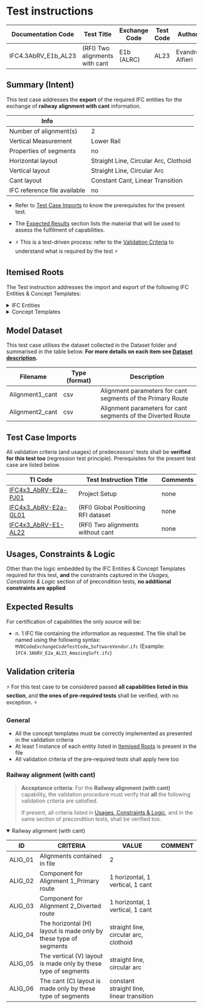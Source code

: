 # Test instructions

| Documentation Code   | Test Title                        | Exchange Code | Test Code | Author          | Data Owner | Version | Date       |
|----------------------|-----------------------------------|---------------|-----------| ----------------|------------|---------|------------|
| IFC4.3AbRV_E1b_AL23  | (RFI) Two alignments with cant    | E1b (ALRC)    | AL23      | Evandro Alfieri | RFI        | 1.0     | DD.MM.YYYY |



## Summary (Intent)

This test case addresses the **export** of the required IFC entities for the exchange of **railway alignment with cant** information.

| Info                         |                                           |
|------------------------------|-------------------------------------------|
| Number of alignment(s)       | 2                                         |
| Vertical Measurement         | Lower Rail                                |
| Properties of segments       | no                                        |
| Horizontal layout            | Straight Line, Circular Arc, Clothoid     |
| Vertical layout              | Straight Line, Circular Arc               |
| Cant layout                  | Constant Cant, Linear Transition |
| IFC reference file available | no                                        |


- Refer to [Test Case Imports](#Test-Case-Imports) to know the prerequisites for the present test.

- The [Expected Results](#Expected-Results) section lists the material that will be used to assess the fulfilment of capabilities.

- :zap: This is a test-driven process: refer to the [Validation Criteria](#Validation-Criteria) to understand what is required by the test :zap:




## Itemised Roots

The Test instruction addresses the import and export of the following IFC Entities & Concept Templates:

<details><summary>IFC Entities</summary>

These entities represent a test-specific subset of the wider AbRV_E2a exchange and the overall AbRV MVD. **The scope of the test shall not be used as a definitive scope of the exchange, or of the MVD**

- Model setup:
   1. IfcSite
   1. IfcRailway
- Alignment:
   1. IfcAlignment
   1. IfcAlignmentHorizontal
   1. IfcAlignmentVertical
   1. IfcAlignmentCant
</details>

<details><summary>Concept Templates</summary> 

These concept templates represent a test-specific subset of the wider AbRV_Ex exchange and the overall AbRV MVD, that must be correctly exported to meet the validation criteria. **The scope of the test shall not be used as a definitive scope of the exchange, or of the MVD**

- Project Context
   - Project Global Positioning
- Object Composition
   - Alignment Layout
   - Spatial Decomposition
</details>




## Model Dataset

This test case utilises the dataset collected in the Dataset folder and summarised in the table below. **For more details on each item see [Dataset description](Dataset/README.md).**

| Filename              | Type (format) | Description                                                        |
|-----------------------|---------------|--------------------------------------------------------------------|
| Alignment1_cant       | csv           | Alignment parameters for cant segments of the Primary Route        |
| Alignment2_cant       | csv           | Alignment parameters for cant segments of the Diverted Route       |




## Test Case Imports

All validation criteria (and usages) of predecessors' tests shall be **verified for this test too** (regression test principle). Prerequisites for the present test case are listed below.

| TI Code                        | Test Instruction Title               | Comments |
|--------------------------------|--------------------------------------|----------|
| [IFC4x3_AbRV-E2a-PJ01](./PJ01) | Project Setup                        | none     |
| [IFC4x3_AbRV-E2a-GL01](./GL01) | (RFI) Global Positioning RFI dataset | none     |
| [IFC4x3_AbRV-E1-AL22](./AL22)  | (RFI) Two alignments without cant    | none     |




## Usages, Constraints & Logic
Other than the logic embedded by the IFC Entities & Concept Templates required for this test, **and** the constraints captured in the *Usages, Constraints & Logic* section of of precondition tests, **no additional constraints are applied**




## Expected Results

For certification of capabilities the only source will be:

- n. 1 IFC file containing the information as requested. The file shall be named using the following syntax: `MVDCode`_`ExchangeCode`_`TestCode`_`SoftwareVendor`.`ifc` (Example: `IFC4.3AbRV_E2a_AL23_AmazingSoft.ifc`)




## Validation criteria
:zap: For this test case to be considered passed **all capabilities listed in this section**, and **the ones of pre-required tests** shall be verified, with no exception. :zap:

### General

- All the concept templates must be correctly implemented as presented in the validation criteria
- At least 1 instance of each entity listed in [Itemised Roots](#Itemised-Roots) is present in the file
- All validation criteria of the pre-required tests shall apply here too


### Railway alignment (with cant)

> **Acceptance criteria**: For the **Railway alignment (with cant)** capability, the validation procedure must verify that **all** the following validation criteria are satisfied.
>
> If present, all criteria listed in [Usages, Constraints & Logic](#Usages,-Constraints-&-Logic), and in the same section of precondition tests, shall be verified too.

<details open><summary>Railway alignment (with cant)</summary> 

| **ID**  | **CRITERIA**                                                     | **VALUE**                                   | **COMMENT**                |
|---------|------------------------------------------------------------------|---------------------------------------------|----------------------------|
| ALIG_01 | Alignments contained in file                                     | 2                                           |                            |
| ALIG_02 | Component for Alignment 1_Primary route                          | 1 horizontal, 1 vertical, 1 cant            |                            |
| ALIG_03 | Component for Alignment 2_Diverted route                         | 1 horizontal, 1 vertical, 1 cant            |                            |
| ALIG_04 | The horizontal (H) layout is made only by these type of segments | straight line, circular arc, clothoid       |                            |
| ALIG_05 | The vertical (V) layout is made only by these type of segments   | straight line, circular arc                 |                            |
| ALIG_06 | The cant (C) layout is made only by these type of segments       | constant straight line, linear transition   |                            |

</details>
